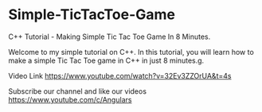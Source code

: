 # Simple-TicTacToe-Game

C++ Tutorial - Making Simple Tic Tac Toe Game In 8 Minutes.

Welcome to my simple tutorial on C++. In this tutorial, you will learn how to make a simple Tic Tac Toe game in C++ in just 8 minutes.g.

Video Link https://www.youtube.com/watch?v=32Ev3ZZOrUA&t=4s

Subscribe our channel and like our videos https://www.youtube.com/c/Angulars

